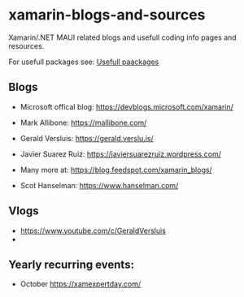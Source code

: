# xamarin-blogs-and-sources
Xamarin/.NET MAUI related blogs and usefull coding info pages and resources.

For usefull packages see: [Usefull paackages](/usefull_packages.md)


## Blogs
- Microsoft offical blog: https://devblogs.microsoft.com/xamarin/
- Mark Allibone: https://mallibone.com/
- Gerald Versluis: https://gerald.verslu.is/
- Javier Suarez Ruiz: https://javiersuarezruiz.wordpress.com/

- Many more at: https://blog.feedspot.com/xamarin_blogs/
- Scot Hanselman: https://www.hanselman.com/

## Vlogs
- https://www.youtube.com/c/GeraldVersluis
- 

## Yearly recurring events:
- October https://xamexpertday.com/






